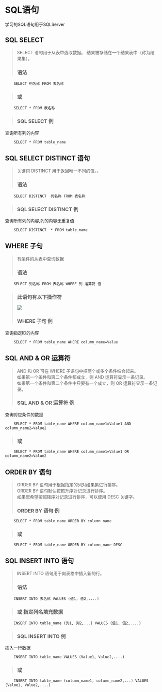 # SQL语句

学习的SQL语句用于SQLServer

## SQL SELECT
> SELECT 语句用于从表中选取数据。
结果被存储在一个结果表中（称为结果集）。
> ### 语法
		SELECT 列名称 FROM 表名称
> ### 或
>
		SELECT * FROM 表名称

> ### SQL SELECT 例
查询所有列的内容
>
		SELECT * FROM table_name




## SQL SELECT DISTINCT 语句
> 关键词 DISTINCT 用于返回唯一不同的值。。
> ### 语法
		SELECT DISTINCT  列名称 FROM 表名称

> ### SQL SELECT DISTINCT  例
查询所有列的内容,列的内容无重复值
>
		SELECT DISTINCT  * FROM table_name

## WHERE 子句
> 有条件的从表中查询数据
> ### 语法
		SELECT 列名称 FROM 表名称 WHERE 列 运算符 值
> ### 此语句有以下操作符
> ![](https://i.imgur.com/oG9YHPg.png)
> ### WHERE 子句 例
查询指定ID的内容
>
		SELECT * FROM table_name WHERE column_name=Value

## SQL AND & OR 运算符
> AND 和 OR 可在 WHERE 子语句中把两个或多个条件结合起来。  
> 如果第一个条件和第二个条件都成立，则 AND 运算符显示一条记录。  
如果第一个条件和第二个条件中只要有一个成立，则 OR 运算符显示一条记录。
> ### SQL AND & OR 运算符 例
查询对应条件的数据
>
		SELECT * FROM table_name WHERE column_name1=Value1 AND column_name2=Value2
> ### 或
>
		SELECT * FROM table_name WHERE column_name1=Value1 OR column_name2=Value2

## ORDER BY 语句
> ORDER BY 语句用于根据指定的列对结果集进行排序。  
ORDER BY 语句默认按照升序对记录进行排序。  
如果您希望按照降序对记录进行排序，可以使用 DESC 关键字。
> ### ORDER BY 语句 例
>
		SELECT * FROM table_name ORDER BY column_name
> ### 或
>
		SELECT * FROM table_name ORDER BY column_name DESC

## SQL INSERT INTO 语句
> INSERT INTO 语句用于向表格中插入新的行。
> ### 语法
		INSERT INTO 表名称 VALUES (值1, 值2,....)
> ### 或 指定列名填充数据
> 
		INSERT INTO table_name (列1, 列2,...) VALUES (值1, 值2,....)
> ### SQL INSERT INTO 例
插入一行数据
>
		INSERT INTO table_name VALUES (Value1, Value2,....)
> ### 或
> 
		INSERT INTO table_name (column_name1, column_name2,...) VALUES (Value1, Value2,....)
